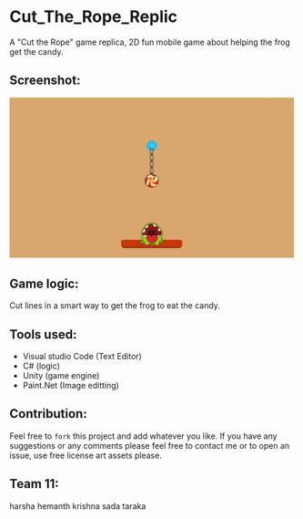 # Cut_The_Rope_Replic

A "Cut the Rope" game replica, 2D fun mobile game about helping the frog get the candy.

## Screenshot:
<img src="Screenshot/CutGif.gif" width ="500"/>

## Game logic:
Cut lines in a smart way to get the frog to eat the candy.

## Tools used:
* Visual studio Code (Text Editor)
* C# (logic)
* Unity (game engine)
* Paint.Net (Image editting)

## Contribution:
Feel free to `fork` this project and add whatever you like. If you have any suggestions or any comments please feel free to contact me or to open an issue, use free license art assets please.

## Team 11:
harsha
hemanth
krishna
sada
taraka
